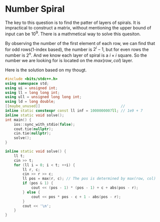 # Number Spiral

The key to this question is to find the patter of layers of spirals. It is impractical to construct a matrix, without mentioning the upper bound of input can be $10^9$. There is a mathmetical way to solve this quesiton.

By observing the number of the first element of each row, we can find that for odd rows(1-index based), the number is $2^{i} - 1$, but for even rows the number is $2^n$. And we know each layer of spiral is a $i \times i$ square. So the number we are looking for is located on the $max(row, col)$ layer.

Here is the solution based on my thougt.

```c++
#include <bits/stdc++.h>
using namespace std;
using ui = unsigned int;
using ll = long long int;
using ull = unsigned long long int;
using ld = long double;
[[maybe_unused]]                                     //
inline static constexpr const ll inf = 1000000007ll; // 1e9 + 7
inline static void solve();
int main() {
    ios::sync_with_stdio(false);
    cout.tie(nullptr);
    cin.tie(nullptr);
    solve();
}

inline static void solve() {
    ll t;
    cin >> t;
    for (ll i = 0; i < t; ++i) {
        ll r, c;
        cin >> r >> c;
        ll pos = max(r, c); // The pos is determined by max(row, col)
        if (pos & 1) {
            cout << (pos - 1) * (pos - 1) + c + abs(pos - r);
        } else {
            cout << pos * pos - c + 1 - abs(pos - r);
        }
        cout << '\n';
    }
}
```

